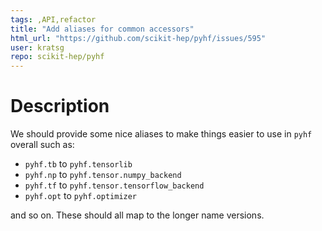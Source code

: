 ```yaml
---
tags: ,API,refactor
title: "Add aliases for common accessors"
html_url: "https://github.com/scikit-hep/pyhf/issues/595"
user: kratsg
repo: scikit-hep/pyhf
---
```


# Description

We should provide some nice aliases to make things easier to use in `pyhf` overall such as:
- `pyhf.tb` to `pyhf.tensorlib`
- `pyhf.np` to `pyhf.tensor.numpy_backend`
- `pyhf.tf` to `pyhf.tensor.tensorflow_backend`
- `pyhf.opt` to `pyhf.optimizer`

and so on. These should all map to the longer name versions.